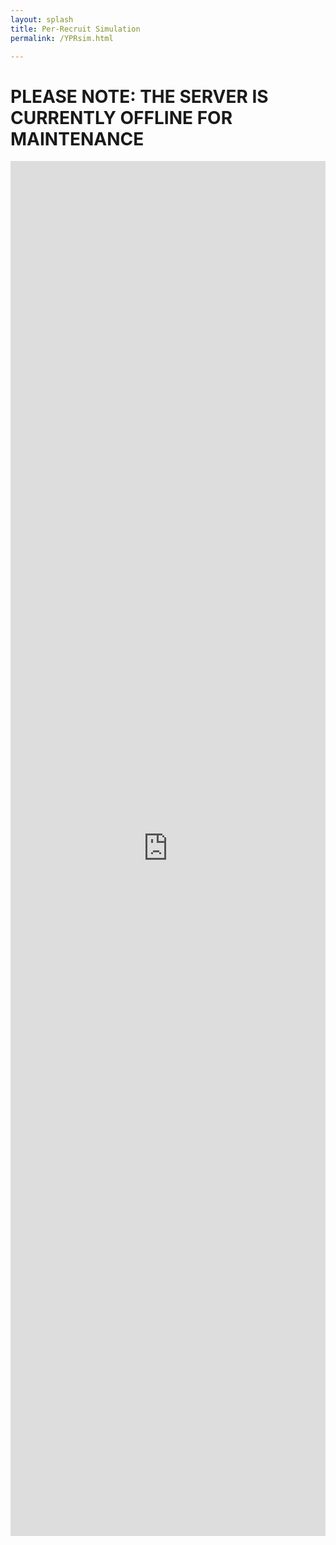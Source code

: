 ```yaml
---
layout: splash
title: Per-Recruit Simulation
permalink: /YPRsim.html

---
```


# PLEASE NOTE: THE SERVER IS CURRENTLY OFFLINE FOR MAINTENANCE 

<iframe src="http://142.103.48.20:3838/YPRSim/" height="2200px" width="100%" frameBorder="0">
  Your browser doesn't support iframes
</iframe>
